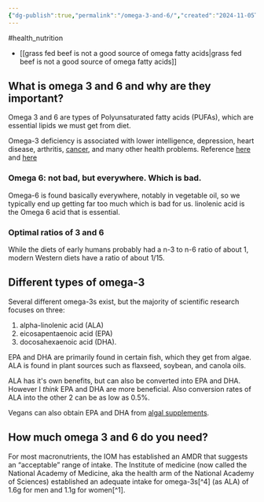 ```yaml
---
{"dg-publish":true,"permalink":"/omega-3-and-6/","created":"2024-11-05T11:57:29.336+00:00","updated":"2025-09-29T00:20:39.905+01:00"}
---
```


#health_nutrition 

- [[grass fed beef is not a good source of omega fatty acids\|grass fed beef is not a good source of omega fatty acids]]

## What is omega 3 and 6 and why are they important?
Omega 3 and 6 are types of Polyunsaturated fatty acids (PUFAs), which are essential lipids we must get from diet. 

Omega-3 deficiency is associated with lower intelligence, depression, heart disease, arthritis, [cancer](https://www.healthline.com/nutrition/cancer-and-diet), and many other health problems. Reference [here](https://pubmed.ncbi.nlm.nih.gov/17876194/) and [here](https://onlinelibrary.wiley.com/doi/abs/10.1111/j.1365-277X.2004.00552.x)
### Omega 6: not bad, but everywhere. Which is bad.
Omega-6 is found basically everywhere, notably in vegetable oil, so we typically end up getting far too much which is bad for us. linolenic acid is the Omega 6 acid that is essential.
### Optimal ratios of 3 and 6
While the diets of early humans probably had a n-3 to n-6 ratio of about 1, modern Western diets have a ratio of about 1/15.

## Different types of omega-3
Several different omega-3s exist, but the majority of scientific research focuses on three: 
1. alpha-linolenic acid (ALA)
2. eicosapentaenoic acid (EPA)
3. docosahexaenoic acid (DHA). 

EPA and DHA are primarily found in certain fish, which they get from algae. ALA is found in plant sources such as flaxseed, soybean, and canola oils.

ALA has it's own benefits, but can also be converted into EPA and DHA. However I *think* EPA and DHA are more beneficial. Also conversion rates of ALA into the other 2 can be as low as 0.5%.

Vegans can also obtain EPA and DHA from [algal supplements](https://www.vegetology.com/en-us/blog/understanding-omega-3-why-epa-dha-are-superior-to-ala?srsltid=AfmBOor5-7op0mi2dLYofCESSHAGq134TpU9pGszwSm1HjwXW_YevL7G#:~:text=ALA%20needs%20to%20be,the%20body%20into%20Eicosapentaenoic).
## How much omega 3 and 6 do you need?
For most macronutrients, the IOM has established an AMDR that suggests an “acceptable” range of intake. The Institute of medicine (now called the National Academy of Medicine, aka the health arm of the National Academy of Sciences) established an adequate intake for omega-3s[^4] (as ALA) of 1.6g for men and 1.1g for women[^1].